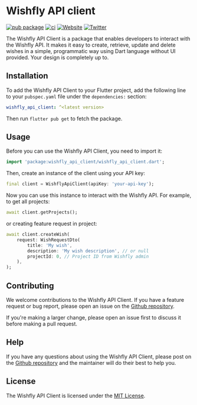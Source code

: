 # Wishfly API client

[![pub package](https://img.shields.io/pub/v/wishfly_api_client.svg)](https://pub.dev/packages/wishfly_api_client)
[![ci](https://github.com/Wishfly-dev/api_client/actions/workflows/main.yaml/badge.svg)](https://github.com/Wishfly-dev/api_client/actions/workflows/main.yaml)
[![Website](https://img.shields.io/badge/website-wishfly.dev-blue.svg)](https://wishfly.dev/)
[![Twitter](https://img.shields.io/badge/Twitter-@Wishflydev-00c573.svg)](https://twitter.com/Wishflydev)


The Wishfly API Client is a package that enables developers to interact with the Wishfly API. It makes it easy to create, retrieve, update and delete wishes in a simple, programmatic way using Dart language without UI provided. Your design is completely up to. 

## Installation

To add the Wishfly API Client to your Flutter project, add the following line to your `pubspec.yaml` file under the `dependencies:` section:

```yaml
wishfly_api_client: ^<latest version>
```

Then run `flutter pub get` to fetch the package.

## Usage

Before you can use the Wishfly API Client, you need to import it:

```dart
import 'package:wishfly_api_client/wishfly_api_client.dart';
```

Then, create an instance of the client using your API key:

```dart
final client = WishflyApiClient(apiKey: 'your-api-key');
```

Now you can use this instance to interact with the Wishfly API. For example, to get all projects:

```dart
await client.getProjects();
```

or creating feature request in project:

```dart
await client.createWish(
    request: WishRequestDto(
        title: 'My wish',
        description: 'My wish description', // or null
        projectId: 0, // Project ID from Wishfly admin
    ),
);
```



## Contributing

We welcome contributions to the Wishfly API Client. If you have a feature request or bug report, please open an issue on the [Github repository](https://github.com/Wishfly-dev/api_client/issues).

If you're making a larger change, please open an issue first to discuss it before making a pull request.

## Help

If you have any questions about using the Wishfly API Client, please post on the [Github repository](https://github.com/Wishfly-dev/api_client/issues) and the maintainer will do their best to help you.

## License

The Wishfly API Client is licensed under the [MIT License](https://github.com/Wishfly-dev/api_client/blob/dev/LICENSE).